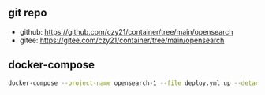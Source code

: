 ## git repo
  - github: https://github.com/czy21/container/tree/main/opensearch
  - gitee: https://gitee.com/czy21/container/tree/main/opensearch
## docker-compose
```bash
docker-compose --project-name opensearch-1 --file deploy.yml up --detach --remove-orphans
```